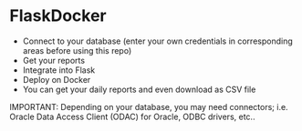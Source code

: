 # FlaskDocker

- Connect to your database (enter your own credentials in corresponding areas before using this repo)
- Get your reports
- Integrate into Flask
- Deploy on Docker
- You can get your daily reports and even download as CSV file

IMPORTANT: Depending on your database, you may need connectors; i.e. Oracle Data Access Client (ODAC) for Oracle, ODBC drivers, etc..


